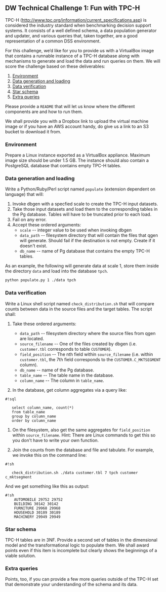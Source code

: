 ## DW Technical Challenge 1: Fun with TPC-H

TPC-H (http://www.tpc.org/information/current_specifications.asp) is considered the industry standard when benchmarking decision support systems. It consists of a well defined schema, a data population generator and updater, and various queries that, taken together, are a good representation of a common DSS environment.

For this challenge, we’d like for you to provide us with a VirtualBox image that contains a runnable instance of a TPC-H database along with mechanisms to generate and load the data and run queries on them. We will score the challenge based on these deliverables:

1. [Environment](#markdown-header-environment)
1. [Data generation and loading](#markdown-header-data-generation-and-loading)
1. [Data verification](#markdown-header-data-verification)
1. [Star schema](#markdown-header-star-schema)
1. [Extra queries](#markdown-header-extra-queries)

Please provide a `README` that will let us know where the different components are and how to run them. 

We shall provide you with a Dropbox link to upload the virtual machine image or if you have an AWS account handy, do give us a link to an S3 bucket to download it from. 


### Environment

Prepare a Linux instance exported as a VirtualBox appliance. Maximum image size should be under 1.5 GB. The instance should also contain a PostgreSQL database that contains empty TPC-H tables.

### Data generation and loading

Write a Python/Ruby/Perl script named `populate` (extension dependent on language) that will:

1. Invoke dbgen with a specfied scale to create the TPC-H input datasets.
1. Take those input datasets and load them to the corresponding tables in the Pg database. Tables will have to be truncated prior to each load.
1. Fail on any error.
1. Accept these ordered arguments:
    * `scale` -- integer value to be used when invoking dbgen
    * `data_path` -- filesystem directory that will contain the files that qgen will generate. Should fail if the destination is not empty. Create if it doesn't exist.
    * `db_name` -- name of Pg database that contains the empty TPC-H tables. 
        
As an example, the following will generate data at scale 1, store them inside the directory `data` and load into the database `tpch`.
```sh
python populate.py 1 ./data tpch
```

### Data verification

Write a Linux shell script named `check_distribution.sh` that will compare counts between data in the source files and the target tables. The script shall:
    
1. Take these ordered arguments:
    * `data_path` -- filesystem directory where the source files from qgen are located.
    * `source_filename` -- One of the files created by dbgen (i.e. `customer.tbl` corresponds to table `CUSTOMER`).
    * `field_position` -- The nth field within `source_filename` (i.e. within `customer.tbl`, the 7th field corresponds to the `CUSTOMER.C_MKTSEGMENT` column).
    * `db_name` -- name of the Pg database.
    * `table_name` -- The table name in the database.
    * `column_name` -- The column in `table_name`. 
    
1. In the database, get column aggregates via a query like:

```
#!sql

   select column_name, count(*)
   from table_name
   group by column_name
   order by column_name
```

1. On the filesystem, also get the same aggregates for `field_position` within `source_filename`. Hint: There are Linux commands to get this so you don't have to write your own function.
    
1. Join the counts from the database and file and tabulate. For example, we invoke this on the command line:

```
#!sh

   check_distribution.sh ./data customer.tbl 7 tpch customer c_mktsegment
```

   And we get something like this as output:
    
```
#!sh
    AUTOMOBILE 29752 29752
    BUILDING 30142 30142
    FURNITURE 29968 29968
    HOUSEHOLD 30189 30189
    MACHINERY 29949 29949
```

### Star schema

TPC-H tables are in 3NF. Provide a second set of tables in the dimensional model and the transformational logic to populate them. We shall award points even if this item is incomplete but clearly shows the beginnings of a viable solution.

### Extra queries

Points, too, if you can provide a few more queries outside of the TPC-H set that demonstrate your understanding of the schema and its data.